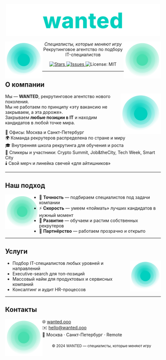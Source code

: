 <p align="center">
  <img src="./wanted.svg" alt="wanted logo" width="500" />
</p>

<p align="center">
  <img src="./sphere-cyan.svg" alt="" width="120" align="left" />
  <img src="./sphere-mint.svg" alt="" width="120" align="right" />
  <em>Специалисты, которые меняют игру</em><br/>
  Рекрутинговое агентство по подбору IT-специалистов
</p>

<p align="center">
  <a href="https://github.com/GuitarEmo/wanted_preview-/stargazers">
    <img src="https://img.shields.io/github/stars/GuitarEmo/wanted_preview-?style=for-the-badge" alt="Stars">
  </a>
  <a href="https://github.com/GuitarEmo/wanted_preview-/issues">
    <img src="https://img.shields.io/github/issues/GuitarEmo/wanted_preview-?style=for-the-badge" alt="Issues">
  </a>
  <img src="https://img.shields.io/badge/license-MIT-00D0BF?style=for-the-badge" alt="License: MIT">
</p>

---

## О компании

<img src="./sphere-cyan.svg" alt="" width="130" align="right"/>

Мы — **WANTED**, рекрутинговое агентство нового поколения.  
Мы не работаем по принципу «эту вакансию не закрываем, а эта дороже».  
Закрываем **любые позиции в IT** и находим кандидатов в любой точке мира.  

🏢 Офисы: Москва и Санкт-Петербург  
🌍 Команда рекрутеров распределена по стране и миру  
🎓 Внутренняя школа рекрутинга для обучения и роста  
🎤 Спикеры и участники: Crypto Summit, Job&theCity, Tech Week, Smart City  
🕯️ Свой мерч и линейка свечей «для айтишников»  

---

## Наш подход

<img src="./sphere-mint.svg" alt="" width="110" align="left"/>

- 🎯 **Точность** — подбираем специалистов под задачи компании  
- ⚡️ **Скорость** — умеем «поймать» лучших кандидатов в нужный момент  
- 🌱 **Развитие** — обучаем и растим собственных рекрутеров  
- 🤝 **Партнёрство** — работаем прозрачно и открыто  

---

## Услуги

<img src="./sphere-cyan.svg" alt="" width="100" align="right"/>

- Подбор IT-специалистов любых уровней и направлений  
- Executive-search для топ-позиций  
- Массовый найм для продуктовых и сервисных компаний  
- Консалтинг и аудит HR-процессов  

---

## Контакты

<img src="./sphere-mint.svg" alt="" width="120" align="left"/>

🌐 [wanted.ooo](https://wanted.ooo)  
✉️ hello@wanted.ooo  
📍 Москва · Санкт-Петербург · Remote  

<p align="center">
  <sub>© 2024 WANTED — специалисты, которые меняют игру</sub>
</p>
